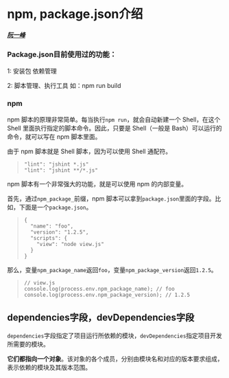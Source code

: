 # npm, package.json介绍

##### [阮一峰](http://www.ruanyifeng.com/blog/2016/10/npm_scripts.html)

### Package.json目前使用过的功能：

1: 安装包 依赖管理

2: 脚本管理、执行工具  如：npm run build



### npm

npm 脚本的原理非常简单。每当执行`npm run`，就会自动新建一个 Shell，在这个 Shell 里面执行指定的脚本命令。因此，只要是 Shell（一般是 Bash）可以运行的命令，就可以写在 npm 脚本里面。

由于 npm 脚本就是 Shell 脚本，因为可以使用 Shell 通配符。

> ```
> "lint": "jshint *.js"
> "lint": "jshint **/*.js"
> ```



npm 脚本有一个非常强大的功能，就是可以使用 npm 的内部变量。

首先，通过`npm_package_`前缀，npm 脚本可以拿到`package.json`里面的字段。比如，下面是一个`package.json`。

> ```
> {
>   "name": "foo", 
>   "version": "1.2.5",
>   "scripts": {
>     "view": "node view.js"
>   }
> }
>
> ```

那么，变量`npm_package_name`返回`foo`，变量`npm_package_version`返回`1.2.5`。

> ```
> // view.js
> console.log(process.env.npm_package_name); // foo
> console.log(process.env.npm_package_version); // 1.2.5
> ```



## dependencies字段，devDependencies字段

`dependencies`字段指定了项目运行所依赖的模块，`devDependencies`指定项目开发所需要的模块。

**它们都指向一个对象**。该对象的各个成员，分别由模块名和对应的版本要求组成，表示依赖的模块及其版本范围。

